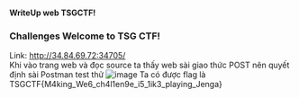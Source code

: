 #### WriteUp  web TSGCTF! 
### Challenges Welcome to TSG CTF!
Link: http://34.84.69.72:34705/ <br/>
Khi vào trang web và đọc source ta thấy web sài giao thức POST nên quyết định sài Postman test thử
![image](https://user-images.githubusercontent.com/62945136/135751408-31bcee39-0ca3-46fb-ab30-f39c3edb4827.png)
Ta có được flag là TSGCTF{M4king_We6_ch4l1en9e_i5_1ik3_playing_Jenga}
<br/>
